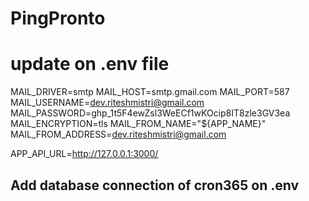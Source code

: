 # PingPronto

# update on .env file


MAIL_DRIVER=smtp
MAIL_HOST=smtp.gmail.com
MAIL_PORT=587
MAIL_USERNAME=dev.riteshmistri@gmail.com
MAIL_PASSWORD=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
MAIL_ENCRYPTION=tls
MAIL_FROM_NAME="${APP_NAME}"
MAIL_FROM_ADDRESS=dev.riteshmistri@gmail.com


APP_API_URL=http://127.0.0.1:3000/

## Add database connection of cron365 on .env  